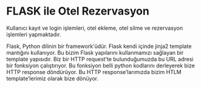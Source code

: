 # FLASK ile Otel Rezervasyon

Kullanıcı kayıt ve login işlemleri, otel ekleme, otel silme ve rezervasyon işlemleri yapmaktadır.

Flask, Python dilinin bir framework'üdür. Flask kendi içinde jinja2 template mantığını kullanıyor. Bu bizim Flask yapılarını kullanmamızı sağlayan bir template yapısıdır. Biz bir HTTP request’te bulunduğumuzda bu URL adresi bir fonksiyon çalıştırıyor. Bu fonksiyon belli python kodlarını derleyerek bize HTTP response döndürüyor. Bu HTTP response’larımızda bizim HTLM template’lerimiz olarak bize dönüyor.
